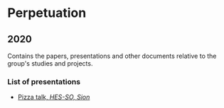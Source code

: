 # Perpetuation
## 2020
Contains the papers, presentations and other documents relative to the group's studies and projects.

### List of presentations

* [Pizza talk, *HES-SO, Sion*](https://github.com/GeeeHesso/Perpetuation/tree/master/2020/Presentations/pizza_talk)
